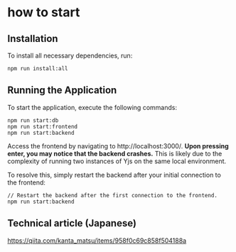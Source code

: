 # how to start
## Installation
To install all necessary dependencies, run:
```
npm run install:all
```
## Running the Application
To start the application, execute the following commands:
```
npm run start:db
npm run start:frontend
npm run start:backend
```
Access the frontend by navigating to http://localhost:3000/. __Upon pressing enter, you may notice that the backend crashes.__ This is likely due to the complexity of running two instances of Yjs on the same local environment.

To resolve this, simply restart the backend after your initial connection to the frontend:
```
// Restart the backend after the first connection to the frontend.
npm run start:backend
```

## Technical article (Japanese)
https://qiita.com/kanta_matsu/items/958f0c69c858f504188a

